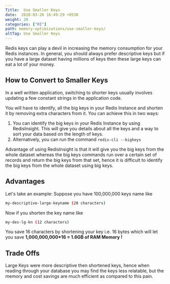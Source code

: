 ```yaml
---
Title:  Use Smaller Keys
date:  2018-03-26 16:49:29 +0530
weight: 20
categories: ["RI"]
path: memory-optimizations/use-smaller-keys/
altTag: Use Smaller Keys
---
```

Redis keys can play a devil in increasing the memory consumption for your Redis instances. In general, you should always prefer descriptive keys but if you have a large dataset having millions of keys then these large keys can eat a lot of your money.

## How to Convert to Smaller Keys

In a well written application, switching to shorter keys usually involves updating a few constant strings in the application code.

You will have to identify, all the big keys in your Redis Instance and shorten it by removing extra characters from it. You can achieve this in two ways:

1. You can identify the big keys in your Redis Instance by using RedisInsight. This will give you details about all the keys and a way to sort your data based on the length of keys.
1. Alternatively, you can run the command `redis-cli --bigkeys`

Advantage of using RedisInsight is that it will give you the big keys from the whole dataset whereas the big keys commands run over a certain set of records and return the big keys from that set, hence it is difficult to identify the big keys from the whole dataset using big keys.

## Advantages

Let's take an example:
Suppose you have 100,000,000 keys name like

```bash
my-descriptive-large-keyname (28 characters)
```

Now if you shorten the key name like

```bash
my-des-lg-kn (12 characters)
```

You save 16 characters by shortening your key i.e. 16 bytes which will let you save **1,000,000,000*16 = 1.6GB of RAM Memory !**

## Trade Offs

Large Keys were more descriptive then shortened keys, hence when reading through your database you may find the keys less relatable, but the memory and cost savings are much efficient as compared to this pain.
